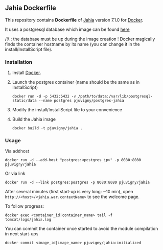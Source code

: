 ## Jahia Dockerfile


This repository contains **Dockerfile** of [Jahia](http://nginx.org/) version 7.1.0 for [Docker](https://www.docker.com/).

It uses a postgresql database which image can be found [here](https://github.com/pjuvigny/docker-postgres-jahia)

/!\ : the database must be up during the image creation ! Docker magically finds the container hostname by its name (you can change it in the install/InstallScript file).


### Installation

1. Install [Docker](https://www.docker.com/).

2. Launch the postgres container (name should be the same as in InstallScript)
	
    `docker run -d -p 5432:5432 -v /path/to/data:/var/lib/postgresql-static/data --name postgres pjuvigny/postgres-jahia`

3. Modify the install/InstallScript file to your convenience

4. Build the Jahia image

    `docker build -t pjuvigny/jahia .`


### Usage

Via addhost

    docker run -d --add-host "postgres:<postgres_ip>" -p 8080:8080 pjuvigny/jahia

Or via link

	docker run -d --link postgres:postgres -p 8080:8080 pjuvigny/jahia


After several minutes (first start-up is very long: ~10 min), open `http://<host>/<jahia.war.contextName>` to see the welcome page.

To follow progress:

	docker exec <container_id|container_name> tail -f tomcat/logs/jahia.log

You can commit the container once started to avoid the module compilation in next start-ups

	docker commit <image_id|image_name> pjuvigny/jahia:initialized

